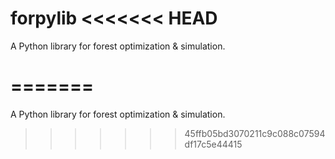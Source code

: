 forpylib
<<<<<<< HEAD
=========

A Python library for forest optimization & simulation.

=======
========

A Python library for forest optimization &amp; simulation.
>>>>>>> 45ffb05bd3070211c9c088c07594df17c5e44415
